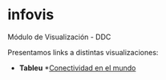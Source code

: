 # infovis
Módulo de Visualización - DDC

Presentamos links a distintas visualizaciones:
* **Tableu**
    *[Conectividad en el mundo](https://juanignaciosolis.github.io/infovis/tableu_1.html)
